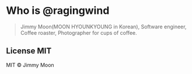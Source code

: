 # Who is @ragingwind

> Jimmy Moon(MOON HYOUNKYOUNG in Korean), Software engineer, Coffee roaster, Photographer for cups of coffee.

## License MIT

MIT  © Jimmy Moon
